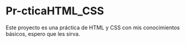 # Pr-cticaHTML_CSS
Este proyecto es una práctica de HTML y CSS con mis conocimientos básicos, espero que les sirva.
